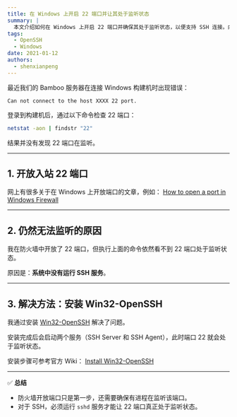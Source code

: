 ```yaml
---
title: 在 Windows 上开启 22 端口并让其处于监听状态
summary: |
  本文介绍如何在 Windows 上开启 22 端口并确保其处于监听状态，以便支持 SSH 连接。内容包括安装 OpenSSH 以及防火墙配置步骤。
tags:
  - OpenSSH
  - Windows
date: 2021-01-12
authors:
  - shenxianpeng
---
```


最近我们的 Bamboo 服务器在连接 Windows 构建机时出现错误：

```
Can not connect to the host XXXX 22 port.
```

登录到构建机后，通过以下命令检查 22 端口：

```bash
netstat -aon | findstr "22"
```

结果并没有发现 22 端口在监听。

---

## 1. 开放入站 22 端口

网上有很多关于在 Windows 上开放端口的文章，例如：
[How to open a port in Windows Firewall](https://www.windowscentral.com/how-open-port-windows-firewall)

---

## 2. 仍然无法监听的原因

我在防火墙中开放了 22 端口，但执行上面的命令依然看不到 22 端口处于监听状态。

原因是：**系统中没有运行 SSH 服务**。

---

## 3. 解决方法：安装 Win32-OpenSSH

我通过安装 [Win32-OpenSSH](https://github.com/PowerShell/Win32-OpenSSH) 解决了问题。

安装完成后会启动两个服务（SSH Server 和 SSH Agent），此时端口 22 就会处于监听状态。

安装步骤可参考官方 Wiki：
[Install Win32-OpenSSH](https://github.com/PowerShell/Win32-OpenSSH/wiki/Install-Win32-OpenSSH)

---

✅ **总结**

* 防火墙开放端口只是第一步，还需要确保有进程在监听该端口。
* 对于 SSH，必须运行 `sshd` 服务才能让 22 端口真正处于监听状态。
